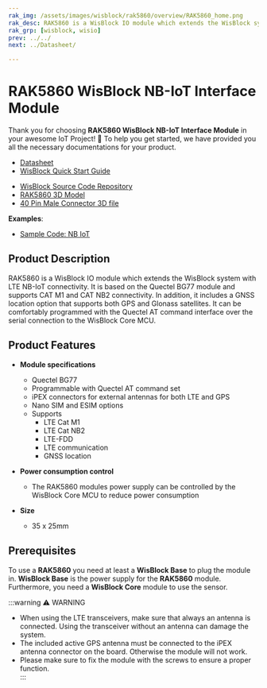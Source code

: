 ```yaml
---
rak_img: /assets/images/wisblock/rak5860/overview/RAK5860_home.png
rak_desc: RAK5860 is a WisBlock IO module which extends the WisBlock system with LTE NB-IoT connectivity. It is based on the Quectel BG77 module and supports CAT M1 and CAT NB2 connectivity.
rak_grp: [wisblock, wisio]
prev: ../../
next: ../Datasheet/

---
```


# RAK5860 WisBlock NB-IoT Interface Module

Thank you for choosing **RAK5860 WisBlock NB-IoT Interface Module** in your awesome IoT Project! 🎉 To help you get started, we have provided you all the necessary documentations for your product.


* [Datasheet](../Datasheet/)
* <a href="../../Quickstart/" target="_blank">WisBlock Quick Start Guide</a>
<!---* [WisBlock Quick Start Guide](../../Quickstart/)-->
* [WisBlock Source Code Repository](https://github.com/RAKWireless/WisBlock/)
* [RAK5860 3D Model](https://downloads.rakwireless.com/LoRa/WisBlock/WisBlock-3D/pwb-rak5860.stp)
* [40 Pin Male Connector 3D file](https://downloads.rakwireless.com/3D_File/WisConnector/M40S1003K6M.stp)

**Examples**: 

* [Sample Code: NB IoT](https://github.com/RAKWireless/WisBlock/tree/master/examples/communications/Cellular)

## Product Description

RAK5860 is a WisBlock IO module which extends the WisBlock system with LTE NB-IoT connectivity. It is based on the Quectel BG77 module and supports CAT M1 and CAT NB2 connectivity. In addition, it includes a GNSS location option that supports both GPS and Glonass satellites. It can be comfortably programmed with the Quectel AT command interface over the serial connection to the WisBlock Core MCU.

<!---
The RAK5860 module is part of the WisBlock series, specifically, it is one of the modules that belongs to the WisIO category. This module was designed to be part of a production-ready IoT solution in a modular way, and must be combined with a WisCore and a WisBase module. 

The RAK5860 is a module designed to work with the RAK5005 base board, it provides wireless communication (LTE Cat M1, LTE Cat NB2) features to the final application. This module support LTE-FDD network, and supports half-duplex operation in LTE network. It also provides optional GNSS functionality.

For debugging purpose, a Micro-USB connector is used for sending AT commands, data transmission and receiving GNSS NMEA output. Once the module is integrated with the RAK5005 base board, the internal UART port of the module is connected through the WisIO connector to a WisCore module.
-->

## Product Features 

* **Module specifications**    
    * Quectel BG77    
    * Programmable with Quectel AT command set    
    * iPEX connectors for external antennas for both LTE and GPS    
    * Nano SIM and ESIM options    
    * Supports    
        * LTE Cat M1    
        * LTE Cat NB2    
        * LTE-FDD    
        * LTE communication    
        * GNSS location    

* **Power consumption control**    
    * The RAK5860 modules power supply can be controlled by the WisBlock Core MCU to reduce power consumption    

* **Size**    
    * 35 x 25mm    

## Prerequisites

To use a **RAK5860** you need at least a **WisBlock Base** to plug the module in. **WisBlock Base** is the power supply for the **RAK5860** module. Furthermore, you need a **WisBlock Core** module to use the sensor.   

:::warning ⚠️ WARNING    
* When using the LTE transceivers, make sure that always an antenna is connected. Using the transceiver without an antenna can damage the system.    
* The included active GPS antenna must be connected to the iPEX antenna connector on the board. Otherwise the module will not work.    
* Please make sure to fix the module with the screws to ensure a proper function.    
:::
